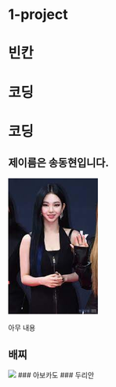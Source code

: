 # 1-project 
# 빈칸 

# 코딩 
# 코딩 
## 제이름은 송동현입니다.
![git](image.png)



아무 내용
## 배찌
<img src="https://img.shields.io/badge/금은동-FFE005?style=flat-square&logo=goldenline&logoColor000000"/>
### 아보카도 
### 두리안